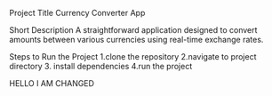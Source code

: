 Project Title
Currency Converter App

Short Description
A straightforward application designed to convert amounts between various currencies using real-time exchange rates.

Steps to Run the Project
1.clone the repository
2.navigate to project directory
3. install dependencies
4.run the project

HELLO I AM CHANGED


